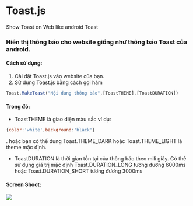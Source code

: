 # Toast.js
Show Toast on Web like android Toast
### Hiển thị thông báo cho website giống như thông báo Toast của android.
#### Cách sử dụng:
1. Cài đặt Toast.js vào website của bạn. 
2. Sử dụng Toast.js bằng cách gọi hàm
```javascript
Toast.MakeToast("Nội dung thông báo",[ToastTHEME],[ToastDURATION])
```

#### Trong đó: 

- ToastTHEME là giao diện màu sắc ví dụ: 
```javascript
{color:'white',background:'black'}
```
. hoặc bạn có thể dụng Toast.THEME\_DARK hoặc Toast.THEME_LIGHT là theme mặc định.
- ToastDURATION là thời gian tồn tại của thông báo theo mili giây. Có thể sử dụng giá trị mặc định Toast.DURATION\_LONG tương đương 6000ms hoặc Toast.DURATION_SHORT tương đương 3000ms

#### Screen Shoot:
<img src="http://i.imgur.com/OO4oOTV.png"/>
